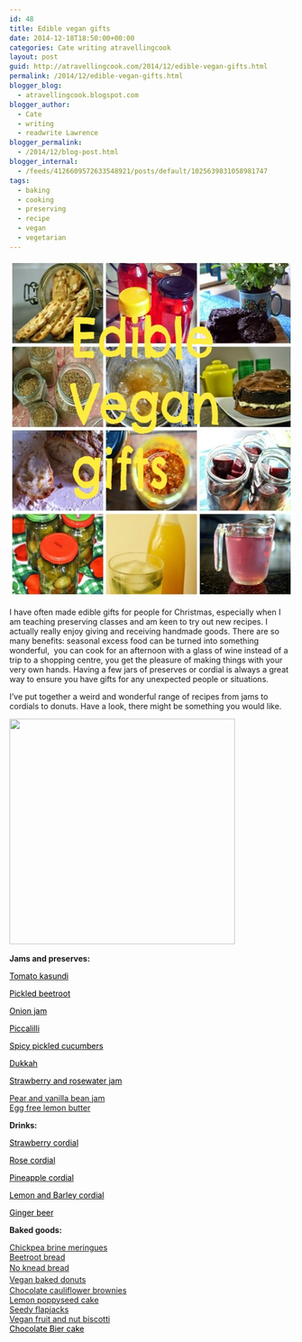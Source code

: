 ```yaml
---
id: 48
title: Edible vegan gifts
date: 2014-12-18T18:50:00+00:00
categories: Cate writing atravellingcook
layout: post
guid: http://atravellingcook.com/2014/12/edible-vegan-gifts.html
permalink: /2014/12/edible-vegan-gifts.html
blogger_blog:
  - atravellingcook.blogspot.com
blogger_author:
  - Cate
  - writing
  - readwrite Lawrence
blogger_permalink:
  - /2014/12/blog-post.html
blogger_internal:
  - /feeds/4126609572633548921/posts/default/1025639831058981747
tags:
  - baking
  - cooking
  - preserving
  - recipe
  - vegan
  - vegetarian
---
```


  <a href="/images/atc-migrate/2014/12/16050573212_897413fbdc_o.jpg"><img class="alignnone size-full wp-image-240" src="/images/atc-migrate/2014/12/16050573212_897413fbdc_o.jpg" alt="16050573212_897413fbdc_o" width="600" height="600" /></a>






  I have often made edible gifts for people for Christmas, especially when I am teaching preserving classes and am keen to try out new recipes. I actually really enjoy giving and receiving handmade goods. There are so many benefits: seasonal excess food can be turned into something wonderful,  you can cook for an afternoon with a glass of wine instead of a trip to a shopping centre, you get the pleasure of making things with your very own hands. Having a few jars of preserves or cordial is always a great way to ensure you have gifts for any unexpected people or situations.






  I&#8217;ve put together a weird and wonderful range of recipes from jams to cordials to donuts. Have a look, there might be something you would like.





  <a  href="http://4.bp.blogspot.com/-55AcYR9Hhog/VJMeH-ycMGI/AAAAAAAAKT8/lUBa6vKmn3o/s1600/16050573212_897413fbdc_o.jpg"><img src="http://4.bp.blogspot.com/-55AcYR9Hhog/VJMeH-ycMGI/AAAAAAAAKT8/lUBa6vKmn3o/s1600/16050573212_897413fbdc_o.jpg" alt="" width="400" height="400" border="0" /></a>








**Jams and preserves:**
  
[<span style="color: black;">Tomato kasundi](http://atravellingcook.com/2014/11/tomato-kasundi.html)
  
[<span style="color: black;">Pickled beetroot](http://atravellingcook.com/2014/08/pickled-beetroots-and-beetroot-bread.html)
  
[<span style="color: black;">Onion jam](http://atravellingcook.com/2014/02/edible-gifts-onion-jam.html)
  
[<span style="color: black;">Piccalilli](http://atravellingcook.com/2015/01/picalilli.html)
  
[<span style="color: black;">Spicy pickled cucumbers](http://atravellingcook.com/2014/09/spicy-pickled-cucumbers.html)
  
[<span style="color: black;">Dukkah](http://atravellingcook.com/2014/03/sunday-cooking-dukkah.html)
  
[<span style="color: black;">Strawberry and rosewater jam](http://strawberry%20and%20rosewater%20jam/)
  
<span style="color: black;"><a href="http://atravellingcook.com/2014/12/pear-and-vanilla-bean-jam.html">Pear and vanilla bean jam<br /> </a><a href="http://atravellingcook.com/2015/05/egg-free-lemon-butter.html">Egg free lemon butter</a>

**Drinks:**
  
[<span style="color: black;">Strawberry cordial](http://atravellingcook.com/2014/07/strawberry-fields-forever-strawberry-and-rosewater-jam-strawberry-cordial.html)
  
[<span style="color: black;">Rose cordial](http://atravellingcook.com/2014/11/rose-cordial.html)
  
[<span style="color: black;">Pineapple cordial](http://atravellingcook.com/2014/08/pineapple-cordial-made-using-pineapple-skins.html)
  
[<span style="color: black;">Lemon and Barley cordial](http://atravellingcook.com/2014/12/lemon-barley-cordial.html)
  
[<span style="color: black;">Ginger beer](http://atravellingcook.com/2014/10/homemade-gingerbeer.html)

**Baked goods:**

<p style="text-align: justify;">
  <span style="color: black;"><a href="http://atravellingcook.com/2015/05/egg-free-meringues.html">Chickpea brine meringues<br /> </a><a href="http://atravellingcook.com/2014/08/pickled-beetroots-and-beetroot-bread.html">Beetroot bread<br /> </a><span style="color: black;"><a style="line-height: 1.5;" href="http://atravellingcook.com/2014/03/making-bread-renters-style.html">No knead bread<br /> </a><span style="color: black;"><a style="line-height: 1.5;" href="http://atravellingcook.com/2014/07/vegan-oven-baked-donuts.html">Vegan baked donuts<br /> </a><span style="color: black;"><a href="http://atravellingcook.com/2014/08/chocolate-cauliflower-brownies.html">Chocolate cauliflower brownies<br /> </a><span style="color: black;"><a href="http://atravellingcook.com/2014/08/lemon-poppyseed-cake.html">Lemon poppyseed cake<br /> </a><span style="color: black;"><a href="http://atravellingcook.com/2014/02/seedy-flapjacks.html">Seedy flapjacks<br /> </a><span style="color: black;"><a href="http://atravellingcook.com/2014/12/vegan-fruit-and-nut-biscotti.html">Vegan fruit and nut biscotti<br /> </a><a href="http://atravellingcook.com/2014/11/chocolate-bier-cake.html"><span style="color: black;">Chocolate Bier cake</a>
